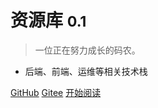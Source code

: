<!-- _coverpage.md -->
# 资源库 <small>0.1</small>

> 一位正在努力成长的码农。

- 后端、前端、运维等相关技术栈

[GitHub](https://github.com/7small7)
[Gitee](https://gitee.com/bruce_qiq)
[开始阅读](/README.md)